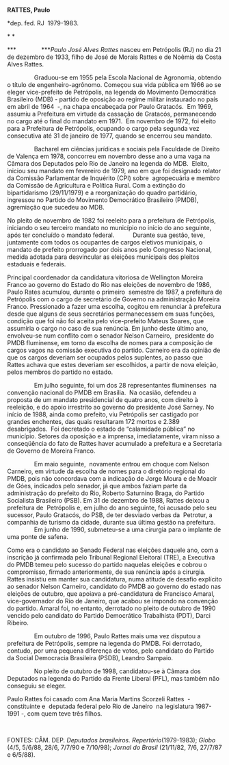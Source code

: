 **RATTES, Paulo**

\*dep. fed. RJ  1979-1983.

* *

***               ****Paulo José Alves Rattes* nasceu em Petrópolis (RJ)
no dia 21 de dezembro de 1933, filho de José de Morais Rattes e de
Noêmia da Costa Alves Rattes.

                Graduou-se em 1955 pela Escola Nacional de Agronomia,
obtendo o título de engenheiro-agrônomo. Começou sua vida pública em
1966 ao se eleger vice-prefeito de Petrópolis, na legenda do Movimento
Democrática Brasileiro (MDB) - partido de oposição ao regime militar
instaurado no país em abril de 1964  -, na chapa encabeçada por Paulo
Gratacós.  Em 1969, assumiu a Prefeitura em virtude da cassação de
Gratacós, permanecendo no cargo até o final do mandato em 1971.  Em
novembro de 1972, foi eleito para a Prefeitura de Petrópolis, ocupando o
cargo pela segunda vez consecutiva até 31 de janeiro de 1977, quando se
encerrou seu mandato.

                Bacharel em ciências jurídicas e sociais pela Faculdade
de Direito de Valença em 1978, concorreu em novembro desse ano a uma
vaga na Câmara dos Deputados pelo Rio de Janeiro na legenda do MDB. 
Eleito, iniciou seu mandato em fevereiro de 1979, ano em que foi
designado relator da Comissão Parlamentar de Inquérito (CPI) sobre 
agropecuária e membro da Comissão de Agricultura e Política Rural. Com a
extinção do bipartidarismo (29/11/1979) e a reorganização do quadro
partidário, ingressou no Partido do Movimento Democrático Brasileiro
(PMDB), agremiação que sucedeu ao MDB.

No pleito de novembro de 1982 foi reeleito para a prefeitura de
Petrópolis, iniciando o seu terceiro mandato no município no início do
ano seguinte, após ter concluído o mandato federal.           Durante
sua gestão, teve, juntamente com todos os ocupantes de cargos eletivos
municipais, o mandato de prefeito prorrogado por dois anos pelo
Congresso Nacional, medida adotada para desvincular as eleições
municipais dos pleitos estaduais e federais.

Principal coordenador da candidatura vitoriosa de Wellington Moreira
Franco ao governo do Estado do Rio nas eleições de novembro de 1986, 
Paulo Rates acumulou, durante o primeiro  semestre de 1987, a prefeitura
de Petrópolis com o cargo de secretário de Governo na administração
Moreira Franco. Pressionado a fazer uma escolha, cogitou em renunciar à
prefeitura desde que alguns de seus secretários permanecessem em suas
funções, condição que foi não foi aceita pelo vice-prefeito Mateus
Soares, que assumiria o cargo no caso de sua renúncia. Em junho deste
último ano, envolveu-se num conflito com o senador Nelson Carneiro, 
presidente do PMDB fluminense, em torno da escolha de nomes para a
composição de cargos vagos na comissão executiva do partido. Carneiro
era da opinião de que os cargos deveriam ser ocupados pelos suplentes,
ao passo que  Rattes achava que estes deveriam ser escolhidos, a partir
de nova eleição, pelos membros do partido no estado. 

                Em julho seguinte, foi um dos 28 representantes
fluminenses  na convenção nacional do PMDB em Brasília.  Na ocasião,
defendeu a proposta de um mandato presidencial de quatro anos, com
direito à reeleição, e do apoio irrestrito ao governo do presidente José
Sarney. No início de 1988, ainda como prefeito, viu Petrópolis ser
castigado por grandes enchentes, das quais resultaram 172 mortos e 2.389
desabrigados.  Foi decretado o estado de “calamidade pública” no
município. Setores da oposição e a imprensa, imediatamente, viram nisso
a conseqüência do fato de Rattes haver acumulado a prefeitura e a
Secretaria de Governo de Moreira Franco.

                Em maio seguinte,  novamente entrou em choque com Nelson
Carneiro, em virtude da escolha de nomes para o diretório regional do
PMDB, pois não concordava com a indicação de Jorge Moura e de Moacir de
Góes, indicados pelo senador, já que ambos faziam parte da administração
do prefeito do Rio, Roberto Saturnino Braga, do Partido Socialista
Brasileiro (PSB). Em 31 de dezembro de 1988, Rattes deixou a prefeitura
de  Petrópolis e, em julho do ano seguinte, foi acusado pelo seu
sucessor, Paulo Gratacós, do PSB, de ter desviado verbas da  Petrotur, a
companhia de turismo da cidade, durante sua última gestão na prefeitura.
                Em junho de 1990, submeteu-se a uma cirurgia para o
implante de uma ponte de safena. 

Como era o candidato ao Senado Federal nas eleições daquele ano, com a
inscrição já confirmada pelo Tribunal Regional Eleitoral (TRE), a
Executiva do PMDB temeu pelo sucesso do partido naquelas eleições e
cobrou o compromisso, firmado anteriormente, de sua renúncia após a
cirurgia.  Rattes insistiu em manter sua candidatura, numa atitude de
desafio explícito ao senador Nelson Carneiro, candidato do PMDB ao
governo do estado nas eleições de outubro, que apoiava a pré-candidatura
de Francisco Amaral, vice-governador do Rio de Janeiro, que acabou se
impondo na convenção do partido. Amaral foi, no entanto, derrotado no
pleito de outubro de 1990 vencido pelo candidato do Partido Democrático
Trabalhista (PDT), Darci Ribeiro.

                Em outubro de 1996, Paulo Rattes mais uma vez disputou a
prefeitura de Petrópolis, sempre na legenda do PMDB. Foi derrotado,
contudo, por uma pequena diferença de votos, pelo candidato do Partido
da Social Democracia Brasileira (PSDB), Leandro Sampaio.

                No pleito de outubro de 1998, candidatou-se à Câmara dos
Deputados na legenda do Partido da Frente Liberal (PFL), mas também não
conseguiu se eleger.

Paulo Rattes foi casado com Ana Maria Martins Scorzeli Rattes  -
constituinte e  deputada federal pelo Rio de Janeiro  na legislatura
1987-1991 -, com quem teve três filhos.

 

FONTES: CÂM. DEP. *Deputados brasileiros. Repertório*(1979-1983);
*Globo* (4/5, 5/6/88, 28/6, 7/7/90 e 7/10/98); *Jornal do Brasil*
(21/11/82, 7/6, 27/7/87 e 6/5/88).
